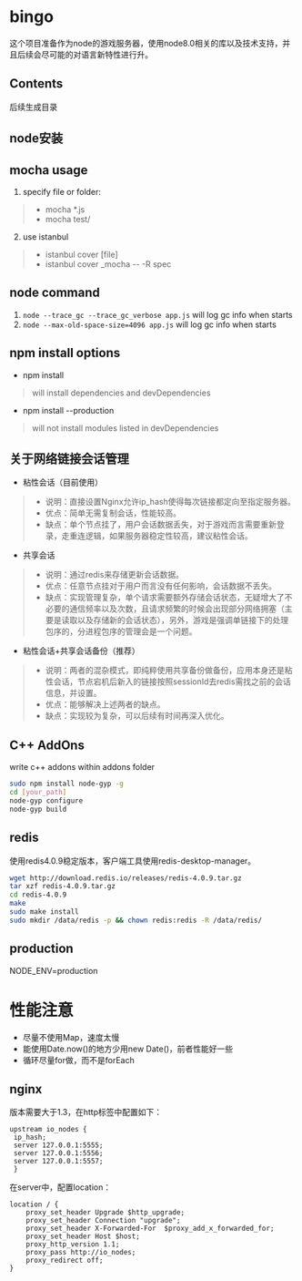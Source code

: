 # bingo
这个项目准备作为node的游戏服务器，使用node8.0相关的库以及技术支持，并且后续会尽可能的对语言新特性进行升。

## Contents
后续生成目录

## node安装


## mocha usage

1. specify file or folder:
> * mocha *.js
> * mocha test/
2. use istanbul
> * istanbul cover [file]
> * istanbul cover _mocha -- -R spec

## node command
1. `node --trace_gc --trace_gc_verbose app.js` will log gc info when starts
2. `node --max-old-space-size=4096 app.js` will log gc info when starts

## npm install options
* npm install
> will install dependencies and devDependencies
* npm install --production
> will not install modules listed in devDependencies

## 关于网络链接会话管理
* 粘性会话（目前使用）
> * 说明：直接设置Nginx允许ip_hash使得每次链接都定向至指定服务器。
> * 优点：简单无需复制会话，性能较高。
> * 缺点：单个节点挂了，用户会话数据丢失，对于游戏而言需要重新登录，走重连逻辑，如果服务器稳定性较高，建议粘性会话。
* 共享会话
> * 说明：通过redis来存储更新会话数据。
> * 优点：任意节点挂对于用户而言没有任何影响，会话数据不丢失。
> * 缺点：实现管理复杂，单个请求需要额外存储会话状态，无疑增大了不必要的通信频率以及次数，且请求频繁的时候会出现部分网络拥塞（主要是读取以及存储新的会话状态），另外，游戏是强调单链接下的处理包序的，分进程包序的管理会是一个问题。
* 粘性会话+共享会话备份（推荐）
> * 说明：两者的混杂模式，即纯粹使用共享备份做备份，应用本身还是粘性会话，节点宕机后新入的链接按照sessionId去redis需找之前的会话信息，并设置。
> * 优点：能够解决上述两者的缺点。
> * 缺点：实现较为复杂，可以后续有时间再深入优化。
## C++ AddOns

write c++ addons within addons folder

```bash
sudo npm install node-gyp -g  
cd [your_path]  
node-gyp configure  
node-gyp build  
```

## redis

使用redis4.0.9稳定版本，客户端工具使用redis-desktop-manager。

```bash
wget http://download.redis.io/releases/redis-4.0.9.tar.gz
tar xzf redis-4.0.9.tar.gz
cd redis-4.0.9
make
sudo make install
sudo mkdir /data/redis -p && chown redis:redis -R /data/redis/
```

## production

NODE_ENV=production

# 性能注意
* 尽量不使用Map，速度太慢
* 能使用Date.now()的地方少用new Date()，前者性能好一些
* 循环尽量for做，而不是forEach

## nginx
版本需要大于1.3，在http标签中配置如下：
```$xslt
upstream io_nodes {
 ip_hash;
 server 127.0.0.1:5555;
 server 127.0.0.1:5556;
 server 127.0.0.1:5557;
 }
```
在server中，配置location：
```
location / {
    proxy_set_header Upgrade $http_upgrade;
    proxy_set_header Connection "upgrade";
    proxy_set_header X-Forwarded-For  $proxy_add_x_forwarded_for;
    proxy_set_header Host $host;
    proxy_http_version 1.1;
    proxy_pass http://io_nodes;
    proxy_redirect off;
}
```